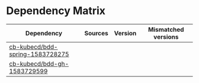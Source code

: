 # Dependency Matrix

Dependency | Sources | Version | Mismatched versions
---------- | ------- | ------- | -------------------
[cb-kubecd/bdd-spring-1583728275](https://github.com/cb-kubecd/bdd-spring-1583728275.git) |  | []() | 
[cb-kubecd/bdd-gh-1583729599](https://github.com/cb-kubecd/bdd-gh-1583729599.git) |  | []() | 
